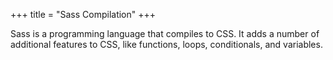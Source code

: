 +++
title = "Sass Compilation"
+++


Sass is a programming language that compiles to CSS. It adds a number of additional features to CSS, like functions, loops, conditionals, and variables. 
